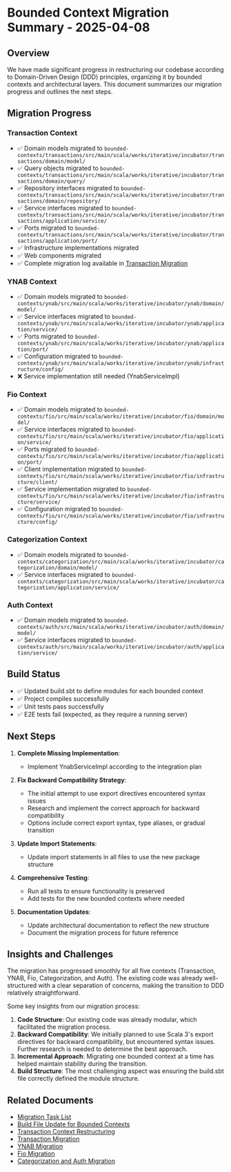 # Bounded Context Migration Summary - 2025-04-08

## Overview

We have made significant progress in restructuring our codebase according to Domain-Driven Design (DDD) principles, organizing it by bounded contexts and architectural layers. This document summarizes our migration progress and outlines the next steps.

## Migration Progress

### Transaction Context
- ✅ Domain models migrated to `bounded-contexts/transactions/src/main/scala/works/iterative/incubator/transactions/domain/model/`
- ✅ Query objects migrated to `bounded-contexts/transactions/src/main/scala/works/iterative/incubator/transactions/domain/query/`
- ✅ Repository interfaces migrated to `bounded-contexts/transactions/src/main/scala/works/iterative/incubator/transactions/domain/repository/`
- ✅ Service interfaces migrated to `bounded-contexts/transactions/src/main/scala/works/iterative/incubator/transactions/application/service/`
- ✅ Ports migrated to `bounded-contexts/transactions/src/main/scala/works/iterative/incubator/transactions/application/port/`
- ✅ Infrastructure implementations migrated
- ✅ Web components migrated
- ✅ Complete migration log available in [Transaction Migration](202520250408-transactions-migration.md)

### YNAB Context
- ✅ Domain models migrated to `bounded-contexts/ynab/src/main/scala/works/iterative/incubator/ynab/domain/model/`
- ✅ Service interfaces migrated to `bounded-contexts/ynab/src/main/scala/works/iterative/incubator/ynab/application/service/`
- ✅ Ports migrated to `bounded-contexts/ynab/src/main/scala/works/iterative/incubator/ynab/application/port/`
- ✅ Configuration migrated to `bounded-contexts/ynab/src/main/scala/works/iterative/incubator/ynab/infrastructure/config/`
- ❌ Service implementation still needed (YnabServiceImpl)

### Fio Context
- ✅ Domain models migrated to `bounded-contexts/fio/src/main/scala/works/iterative/incubator/fio/domain/model/`
- ✅ Service interfaces migrated to `bounded-contexts/fio/src/main/scala/works/iterative/incubator/fio/application/service/`
- ✅ Ports migrated to `bounded-contexts/fio/src/main/scala/works/iterative/incubator/fio/application/port/`
- ✅ Client implementation migrated to `bounded-contexts/fio/src/main/scala/works/iterative/incubator/fio/infrastructure/client/`
- ✅ Service implementation migrated to `bounded-contexts/fio/src/main/scala/works/iterative/incubator/fio/infrastructure/service/`
- ✅ Configuration migrated to `bounded-contexts/fio/src/main/scala/works/iterative/incubator/fio/infrastructure/config/`

### Categorization Context
- ✅ Domain models migrated to `bounded-contexts/categorization/src/main/scala/works/iterative/incubator/categorization/domain/model/`
- ✅ Service interfaces migrated to `bounded-contexts/categorization/src/main/scala/works/iterative/incubator/categorization/application/service/`

### Auth Context
- ✅ Domain models migrated to `bounded-contexts/auth/src/main/scala/works/iterative/incubator/auth/domain/model/`
- ✅ Service interfaces migrated to `bounded-contexts/auth/src/main/scala/works/iterative/incubator/auth/application/service/`

## Build Status

- ✅ Updated build.sbt to define modules for each bounded context
- ✅ Project compiles successfully
- ✅ Unit tests pass successfully
- ✅ E2E tests fail (expected, as they require a running server)

## Next Steps

1. **Complete Missing Implementation**:
   - Implement YnabServiceImpl according to the integration plan

2. **Fix Backward Compatibility Strategy**:
   - The initial attempt to use export directives encountered syntax issues
   - Research and implement the correct approach for backward compatibility
   - Options include correct export syntax, type aliases, or gradual transition

3. **Update Import Statements**:
   - Update import statements in all files to use the new package structure

4. **Comprehensive Testing**:
   - Run all tests to ensure functionality is preserved
   - Add tests for the new bounded contexts where needed

5. **Documentation Updates**:
   - Update architectural documentation to reflect the new structure
   - Document the migration process for future reference

## Insights and Challenges

The migration has progressed smoothly for all five contexts (Transaction, YNAB, Fio, Categorization, and Auth). The existing code was already well-structured with a clear separation of concerns, making the transition to DDD relatively straightforward.

Some key insights from our migration process:

1. **Code Structure**: Our existing code was already modular, which facilitated the migration process.
2. **Backward Compatibility**: We initially planned to use Scala 3's export directives for backward compatibility, but encountered syntax issues. Further research is needed to determine the best approach.
3. **Incremental Approach**: Migrating one bounded context at a time has helped maintain stability during the transition.
4. **Build Structure**: The most challenging aspect was ensuring the build.sbt file correctly defined the module structure.

## Related Documents

- [Migration Task List](202520250407-migration-task-list.md)
- [Build File Update for Bounded Contexts](202520250407-build-file-update.md)
- [Transaction Context Restructuring](202520250405-transaction-context-restructuring.md)
- [Transaction Migration](202520250408-transactions-migration.md)
- [YNAB Migration](202520250408-ynab-migration.md)
- [Fio Migration](202520250408-fio-migration.md)
- [Categorization and Auth Migration](202520250408-categorization-auth-migration.md)